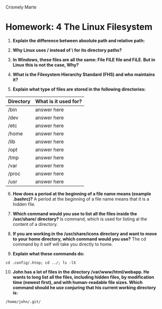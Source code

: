 Crismely Marte

# Homework: 4  The Linux Filesystem

1. **Explain the difference between absolute path and relative path:**
   


2. **Why Linux uses / instead of \ for its directory paths?**


3. **In Windows, these files are all the same: File FILE file and FiLE. But in Linux this is not the case, Why?**


4. **What is the Filesystem Hierarchy Standard (FHS) and who maintains it?**


5. **Explain what type of files are stored in the following directories:**

Directory | What is it used for?
--------- | --------------------
/bin    | answer here
/dev    | answer here
/etc    | answer here
/home   | answer here
/lib    | answer here     
/opt    | answer here
/tmp    | answer here
/var    | answer here
/proc   | answer here
/usr    | answer here

6. **How does a period at the beginning of a file name means (example .bashrc)?**
A period at the beginning of a file name means that it is a hidden file.

7. **Which command would you use to list all the files inside the /usr/share/ directory?**
ls command, which is used for listing al the content of a directory.


8. **If you are working in the /usr/share/icons directory and want to move to your home directory, which command would you use?**
The cd command by it self will take you directly to home.

9.  **Explain what these commands do:**

`cd .config/.htop; cd ../; ls -lX`



10. **John has a lot of files in the directory /var/www/html/webapp. He wants to long list all the files, including hidden files, by modification time (newest first), and with human-readable file sizes. Which command should he use conjuring that his current working directory is:** 
    
`/home/john/.git/`
